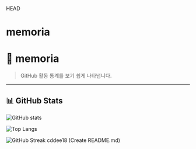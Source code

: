 HEAD
# memoria

# 🧠 memoria

> GitHub 활동 통계를 보기 쉽게 나타냅니다.

---

## 📊 GitHub Stats

![GitHub stats](https://github-readme-stats.vercel.app/api?username=myojun2ya&show_icons=true&theme=tokyonight)

![Top Langs](https://github-readme-stats.vercel.app/api/top-langs/?username=myojun2ya&layout=compact&theme=tokyonight)

![GitHub Streak](https://github-readme-streak-stats.herokuapp.com?user=myojun2ya&theme=tokyonight)
cddee18 (Create README.md)
